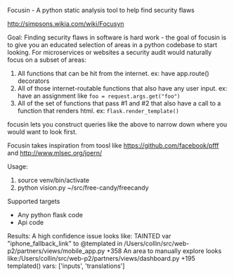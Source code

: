 Focusin - A python static analysis tool to help find security flaws

http://simpsons.wikia.com/wiki/Focusyn


Goal: Finding security flaws in software is hard work - the goal of focusin is to give you an educated selection of areas in a python codebase to start looking. For microservices or websites a security audit would naturally focus on a subset of areas:

1. All functions that can be hit from the internet. ex: have app.route() decorators 
2. All of those internet-routable functions that also have any user input. ex: have an assignment like ```foo = request.args.get("foo") ```
3. All of the set of functions that pass #1 and #2 that also have a call to a function that renders html. ex: ``` flask.render_template() ```

focusin lets you construct queries like the above to narrow down where you would want to look first.

Focusin takes inspiration from toosl like 
https://github.com/facebook/pfff
and
http://www.mlsec.org/joern/

Usage:
1. source venv/bin/activate
2. python vision.py ~/src/free-candy/freecandy

Supported targets
* Any python flask code
* Api code

Results:
A high confidence issue looks like: TAINTED var "iphone_fallback_link" to @templated in /Users/collin/src/web-p2/partners/views/mobile_app.py +358
An area to manually explore looks like:/Users/collin/src/web-p2/partners/views/dashboard.py +195 templated() vars: ['inputs', 'translations']
